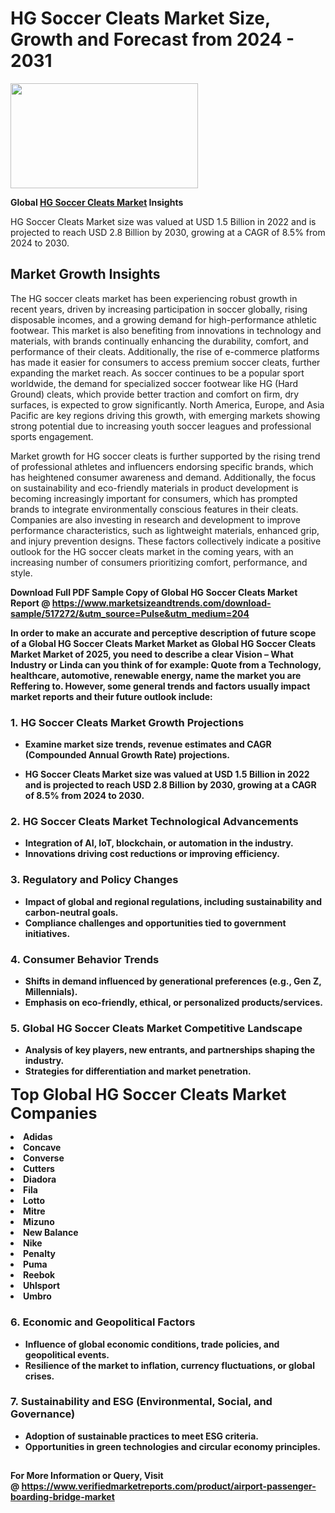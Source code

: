 <H1>HG Soccer Cleats Market Size, Growth and Forecast from 2024 - 2031</H1><img class="aligncenter size-medium wp-image-584254" src="https://thirdeyenews.in/wp-content/uploads/2024/09/Global-Market-Research-300x168.jpeg" alt="" width="300" height="168" /><p><strong>Global&nbsp;<a href="https://www.marketsizeandtrends.com/download-sample/517272/&amp;utm_source=Pulse&amp;utm_medium=204">HG Soccer Cleats Market</a> Insights</strong></p><p>HG Soccer Cleats Market size was valued at USD 1.5 Billion in 2022 and is projected to reach USD 2.8 Billion by 2030, growing at a CAGR of 8.5% from 2024 to 2030.</p><p><h2>Market Growth Insights</h2> <p>The HG soccer cleats market has been experiencing robust growth in recent years, driven by increasing participation in soccer globally, rising disposable incomes, and a growing demand for high-performance athletic footwear. This market is also benefiting from innovations in technology and materials, with brands continually enhancing the durability, comfort, and performance of their cleats. Additionally, the rise of e-commerce platforms has made it easier for consumers to access premium soccer cleats, further expanding the market reach. As soccer continues to be a popular sport worldwide, the demand for specialized soccer footwear like HG (Hard Ground) cleats, which provide better traction and comfort on firm, dry surfaces, is expected to grow significantly. North America, Europe, and Asia Pacific are key regions driving this growth, with emerging markets showing strong potential due to increasing youth soccer leagues and professional sports engagement.</p> <p><strong></strong></p> <p>Market growth for HG soccer cleats is further supported by the rising trend of professional athletes and influencers endorsing specific brands, which has heightened consumer awareness and demand. Additionally, the focus on sustainability and eco-friendly materials in product development is becoming increasingly important for consumers, which has prompted brands to integrate environmentally conscious features in their cleats. Companies are also investing in research and development to improve performance characteristics, such as lightweight materials, enhanced grip, and injury prevention designs. These factors collectively indicate a positive outlook for the HG soccer cleats market in the coming years, with an increasing number of consumers prioritizing comfort, performance, and style.</p> <p><strong></p><p><span class=""><strong>Download Full PDF Sample Copy of Global HG Soccer Cleats Market Report</strong> @ <a href="https://www.marketsizeandtrends.com/download-sample/517272/&amp;utm_source=Pulse&amp;utm_medium=204" target="_blank">https://www.marketsizeandtrends.com/download-sample/517272/&amp;utm_source=Pulse&amp;utm_medium=204</a></span></p><p>In order to make an accurate and perceptive description of future scope of a Global&nbsp;HG Soccer Cleats Market Market as Global&nbsp;HG Soccer Cleats Market Market of 2025, you need to describe a clear Vision &ndash; What Industry or Linda can you think of for example: Quote from a Technology, healthcare, automotive, renewable energy, name the market you are Reffering to. However, some general trends and factors usually impact market reports and their future outlook include:</p><h3>1.&nbsp;<strong>HG Soccer Cleats Market Growth Projections</strong></h3><ul><li>Examine market size trends, revenue estimates and CAGR (Compounded Annual Growth Rate) projections.</li><li><p>HG Soccer Cleats Market size was valued at USD 1.5 Billion in 2022 and is projected to reach USD 2.8 Billion by 2030, growing at a CAGR of 8.5% from 2024 to 2030.</p></li></ul><h3>2.&nbsp;<strong>HG Soccer Cleats Market Technological Advancements</strong></h3><ul><li>Integration of AI, IoT, blockchain, or automation in the industry.</li><li>Innovations driving cost reductions or improving efficiency.</li></ul><h3>3.&nbsp;<strong>Regulatory and Policy Changes</strong></h3><ul><li>Impact of global and regional regulations, including sustainability and carbon-neutral goals.</li><li>Compliance challenges and opportunities tied to government initiatives.</li></ul><h3>4.&nbsp;<strong>Consumer Behavior Trends</strong></h3><ul><li>Shifts in demand influenced by generational preferences (e.g., Gen Z, Millennials).</li><li>Emphasis on eco-friendly, ethical, or personalized products/services.</li></ul><h3>5.&nbsp;<strong>Global HG Soccer Cleats Market Competitive Landscape</strong></h3><ul><li>Analysis of key players, new entrants, and partnerships shaping the industry.</li><li>Strategies for differentiation and market penetration.</li></ul><p data-pm-slice="1 1 []"><span style="color: inherit; font-family: inherit; font-size: 25px;">Top Global HG Soccer Cleats Market Companies</span></p><div class="" data-test-id=""><p><li>Adidas</li><li> Concave</li><li> Converse</li><li> Cutters</li><li> Diadora</li><li> Fila</li><li> Lotto</li><li> Mitre</li><li> Mizuno</li><li> New Balance</li><li> Nike</li><li> Penalty</li><li> Puma</li><li> Reebok</li><li> Uhlsport</li><li> Umbro</li></p></div><h3>6.&nbsp;<strong>Economic and Geopolitical Factors</strong></h3><ul><li>Influence of global economic conditions, trade policies, and geopolitical events.</li><li>Resilience of the market to inflation, currency fluctuations, or global crises.</li></ul><h3>7.&nbsp;<strong>Sustainability and ESG (Environmental, Social, and Governance)</strong></h3><ul><li>Adoption of sustainable practices to meet ESG criteria.</li><li>Opportunities in green technologies and circular economy principles.</li></ul><h2><strong style="font-size: 14px;">For More Information or Query, Visit @&nbsp;</strong><a style="background-color: #ffffff; font-size: 14px;" href="https://www.marketsizeandtrends.com/report/hg-soccer-cleats-market/" target="_blank">https://www.verifiedmarketreports.com/product/airport-passenger-boarding-bridge-market</a></h2>
